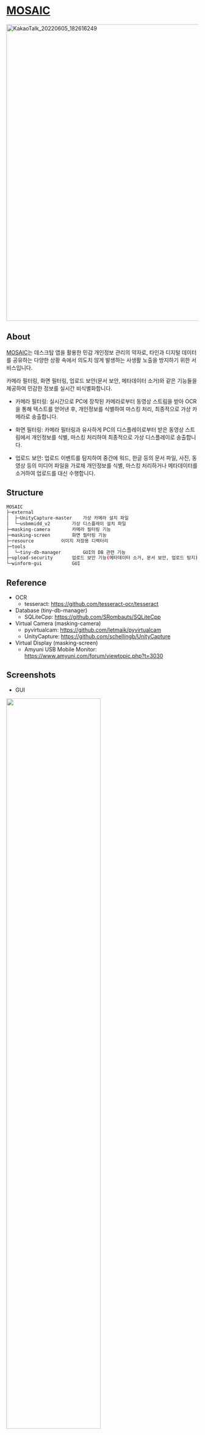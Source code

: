 # [MOSAIC](https://softcon.ajou.ac.kr/works/works.asp?uid=599)
<img width="776" alt="KakaoTalk_20220605_182616249" src="https://user-images.githubusercontent.com/106902217/172044737-2fb55b4f-9f7d-42fd-bb8d-1d0b4276220a.png">

## About
[MOSAIC](https://softcon.ajou.ac.kr/works/works.asp?uid=599)는 데스크탑 앱을 활용한 민감 개인정보 관리의 약자로, 타인과 디지털 데이터를 공유하는 다양한 상황 속에서 의도치 않게 발생하는 사생활 노출을 방지하기 위한 서비스입니다.

카메라 필터링, 화면 필터링, 업로드 보안(문서 보안, 메타데이터 소거)와 같은 기능들을 제공하여 민감한 정보를 실시간 비식별화합니다. 

- 카메라 필터링: 실시간으로 PC에 장착된 카메라로부터 동영상 스트림을 받아 OCR을 통해 텍스트를 얻어낸 후, 개인정보를 식별하여 마스킹 처리, 최종적으로 가상 카메라로 송출합니다.


- 화면 필터링: 카메라 필터링과 유사하게 PC의 디스플레이로부터 받은 동영상 스트림에서 개인정보를 식별, 마스킹 처리하여 최종적으로 가상 디스플레이로 송출합니다.


- 업로드 보안: 업로드 이벤트를 탐지하여 중간에 워드, 한글 등의 문서 파일, 사진, 동영상 등의 미디어 파일을 가로채 개인정보를 식별, 마스킹 처리하거나 메타데이터를 소거하여 업로드를 대신 수행합니다.

## Structure
```bash
MOSAIC
├─external
│  ├─UnityCapture-master	가상 카메라 설치 파일
│  └─usbmmidd_v2		가상 디스플레이 설치 파일
├─masking-camera		카메라 필터링 기능
├─masking-screen		화면 필터링 기능
├─resource			이미지 저장용 디렉터리
├─tools
│  └─tiny-db-manager		GUI의 DB 관련 기능
├─upload-security		업로드 보안 기능(메타데이터 소거, 문서 보안, 업로드 탐지)
└─winform-gui			GUI
```


## Reference
- OCR
  - tesseract: https://github.com/tesseract-ocr/tesseract
- Database (tiny-db-manager)
  - SQLiteCpp: https://github.com/SRombauts/SQLiteCpp
- Virtual Camera (masking-camera)
  - pyvirtualcam: https://github.com/letmaik/pyvirtualcam
  - UnityCapture: https://github.com/schellingb/UnityCapture
- Virtual Display (masking-screen)
  - Amyuni USB Mobile Monitor: https://www.amyuni.com/forum/viewtopic.php?t=3030


## Screenshots
- GUI
<img src="https://user-images.githubusercontent.com/106902217/172041730-7311384d-97b0-4eed-84ad-76bf6fc183f2.png" width="70%"/>



- 카메라 필터링
<img src="https://user-images.githubusercontent.com/106902217/172045178-23129056-bb2d-46c2-a3bc-4312f4eeb9d4.png" width="70%"/>



- 화면 필터링
<img src="https://user-images.githubusercontent.com/106902217/172045181-114b56c5-1324-4c1b-b5a5-20dfbd8bc4e2.png" width="70%"/>



- 업로드 보안 中 문서 보안
<img src="https://user-images.githubusercontent.com/106902217/172045162-5128e1c5-155e-4d5b-b30e-f9d25be88e61.png" width="70%"/>



- 업로드 보안 中 메타데이터 보안
<img src="https://user-images.githubusercontent.com/106902217/172045172-fa9ee611-b9f6-4fe7-9495-9e3f9f2a1d5d.png" width="70%"/>





## Developers
아주대학교 사이버보안학과 소속

- [김소정](https://github.com/ssoL2): 업로드 보안 中 메타데이터 소거 기능, 데이터베이스 담당    

- [김만준](https://github.com/MANJUNKIM): 업로드 보안 中 문서 보안 기능, 업로드 탐지 기능 담당

- [박은규](https://github.com/Eungyu-dev): 카메라 필터링 기능, 화면 필터링 기능, GUI 담당

- [박현민](https://github.com/qkrgusals98): 개인정보판별 알고리즘, 데이터베이스 담당 
